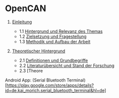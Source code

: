 # OpenCAN

1. [Einleitung](#einleitung)
   - 1.1 [Hintergrund und Relevanz des Themas](#hintergrund-und-relevanz-des-themas)
   - 1.2 [Zielsetzung und Fragestellung](#zielsetzung-und-fragestellung)
   - 1.3 [Methodik und Aufbau der Arbeit](#methodik-und-aufbau-der-arbeit)

2. [Theoretischer Hintergrund](#theoretischer-hintergrund)
   - 2.1 [Definitionen und Grundbegriffe](#definitionen-und-grundbegriffe)
   - 2.2 [Literaturübersicht und Stand der Forschung](#literaturübersicht-und-stand-der-forschung)
   - 2.3 [Theore



Android App:
(Serial Bluetooth Terminal)[https://play.google.com/store/apps/details?id=de.kai_morich.serial_bluetooth_terminal&hl=de]
